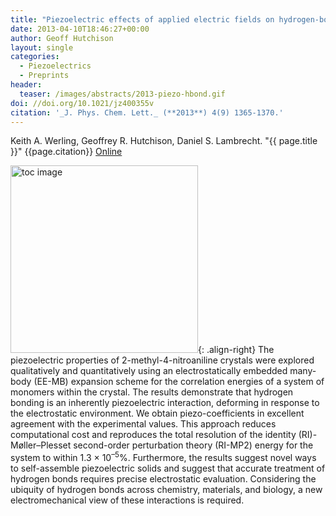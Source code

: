 ```yaml
---
title: "Piezoelectric effects of applied electric fields on hydrogen-bond interactions: first-principles electronic structure investigation of weak electrostatic interactions"
date: 2013-04-10T18:46:27+00:00
author: Geoff Hutchison
layout: single
categories:
  - Piezoelectrics
  - Preprints
header:
  teaser: /images/abstracts/2013-piezo-hbond.gif
doi: //doi.org/10.1021/jz400355v
citation: '_J. Phys. Chem. Lett._ (**2013**) 4(9) 1365-1370.'
---
```


Keith A. Werling, Geoffrey R. Hutchison, Daniel S. Lambrecht. "{{ page.title }}" {{page.citation}} [Online]({{page.doi}})

<!--more-->

<img alt="toc image" src="{{ page.header.teaser }}" width="300 px">{: .align-right}
The piezoelectric properties of 2-methyl-4-nitroaniline crystals were explored qualitatively and quantitatively using an electrostatically embedded many-body (EE-MB) expansion scheme for the correlation energies of a system of monomers within the crystal. The results demonstrate that hydrogen bonding is an inherently piezoelectric interaction, deforming in response to the electrostatic environment. We obtain piezo-coefficients in excellent agreement with the experimental values. This approach reduces computational cost and reproduces the total resolution of the identity (RI)-Møller–Plesset second-order perturbation theory (RI-MP2) energy for the system to within 1.3 × 10<sup>–5</sup>%. Furthermore, the results suggest novel ways to self-assemble piezoelectric solids and suggest that accurate treatment of hydrogen bonds requires precise electrostatic evaluation. Considering the ubiquity of hydrogen bonds across chemistry, materials, and biology, a new electromechanical view of these interactions is required.
